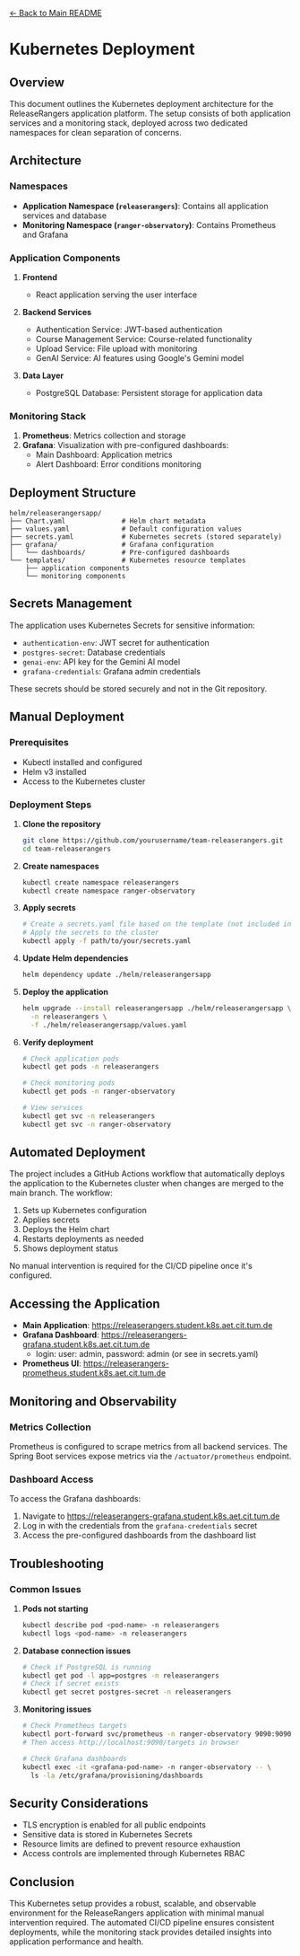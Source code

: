 [← Back to Main README](../README.md)

# Kubernetes Deployment

## Overview

This document outlines the Kubernetes deployment architecture for the ReleaseRangers application platform. The setup consists of both application services and a monitoring stack, deployed across two dedicated namespaces for clean separation of concerns.

## Architecture

### Namespaces

- **Application Namespace (`releaserangers`)**: Contains all application services and database
- **Monitoring Namespace (`ranger-observatory`)**: Contains Prometheus and Grafana

### Application Components

1. **Frontend**
   - React application serving the user interface
   
2. **Backend Services**
   - Authentication Service: JWT-based authentication
   - Course Management Service: Course-related functionality
   - Upload Service: File upload with monitoring
   - GenAI Service: AI features using Google's Gemini model
   
3. **Data Layer**
   - PostgreSQL Database: Persistent storage for application data

### Monitoring Stack

1. **Prometheus**: Metrics collection and storage
2. **Grafana**: Visualization with pre-configured dashboards:
   - Main Dashboard: Application metrics
   - Alert Dashboard: Error conditions monitoring

## Deployment Structure

```
helm/releaserangersapp/
├── Chart.yaml              # Helm chart metadata
├── values.yaml             # Default configuration values
├── secrets.yaml            # Kubernetes secrets (stored separately)
├── grafana/                # Grafana configuration
│   └── dashboards/         # Pre-configured dashboards       
└── templates/              # Kubernetes resource templates
    ├── application components
    └── monitoring components
```

## Secrets Management

The application uses Kubernetes Secrets for sensitive information:

- `authentication-env`: JWT secret for authentication
- `postgres-secret`: Database credentials
- `genai-env`: API key for the Gemini AI model
- `grafana-credentials`: Grafana admin credentials

These secrets should be stored securely and not in the Git repository.

## Manual Deployment

### Prerequisites

- Kubectl installed and configured
- Helm v3 installed
- Access to the Kubernetes cluster

### Deployment Steps

1. **Clone the repository**
   ```bash
   git clone https://github.com/yourusername/team-releaserangers.git
   cd team-releaserangers
   ```

2. **Create namespaces**
   ```bash
   kubectl create namespace releaserangers
   kubectl create namespace ranger-observatory
   ```

3. **Apply secrets**
   ```bash
   # Create a secrets.yaml file based on the template (not included in repo)
   # Apply the secrets to the cluster
   kubectl apply -f path/to/your/secrets.yaml
   ```

4. **Update Helm dependencies**
   ```bash
   helm dependency update ./helm/releaserangersapp
   ```

5. **Deploy the application**
   ```bash
   helm upgrade --install releaserangersapp ./helm/releaserangersapp \
     -n releaserangers \
     -f ./helm/releaserangersapp/values.yaml
   ```

6. **Verify deployment**
   ```bash
   # Check application pods
   kubectl get pods -n releaserangers
   
   # Check monitoring pods
   kubectl get pods -n ranger-observatory
   
   # View services
   kubectl get svc -n releaserangers
   kubectl get svc -n ranger-observatory
   ```

## Automated Deployment

The project includes a GitHub Actions workflow that automatically deploys the application to the Kubernetes cluster when changes are merged to the main branch. The workflow:

1. Sets up Kubernetes configuration
2. Applies secrets
3. Deploys the Helm chart
4. Restarts deployments as needed
5. Shows deployment status

No manual intervention is required for the CI/CD pipeline once it's configured.

## Accessing the Application

- **Main Application**: https://releaserangers.student.k8s.aet.cit.tum.de
- **Grafana Dashboard**: https://releaserangers-grafana.student.k8s.aet.cit.tum.de
  - login: user: admin, password: admin (or see in secrets.yaml)
- **Prometheus UI**: https://releaserangers-prometheus.student.k8s.aet.cit.tum.de

## Monitoring and Observability

### Metrics Collection

Prometheus is configured to scrape metrics from all backend services. The Spring Boot services expose metrics via the `/actuator/prometheus` endpoint.

### Dashboard Access

To access the Grafana dashboards:
1. Navigate to https://releaserangers-grafana.student.k8s.aet.cit.tum.de
2. Log in with the credentials from the `grafana-credentials` secret
3. Access the pre-configured dashboards from the dashboard list

## Troubleshooting

### Common Issues

1. **Pods not starting**
   ```bash
   kubectl describe pod <pod-name> -n releaserangers
   kubectl logs <pod-name> -n releaserangers
   ```

2. **Database connection issues**
   ```bash
   # Check if PostgreSQL is running
   kubectl get pod -l app=postgres -n releaserangers
   # Check if secret exists
   kubectl get secret postgres-secret -n releaserangers
   ```

3. **Monitoring issues**
   ```bash
   # Check Prometheus targets
   kubectl port-forward svc/prometheus -n ranger-observatory 9090:9090
   # Then access http://localhost:9090/targets in browser
   
   # Check Grafana dashboards
   kubectl exec -it <grafana-pod-name> -n ranger-observatory -- \
     ls -la /etc/grafana/provisioning/dashboards
   ```

## Security Considerations

- TLS encryption is enabled for all public endpoints
- Sensitive data is stored in Kubernetes Secrets
- Resource limits are defined to prevent resource exhaustion
- Access controls are implemented through Kubernetes RBAC

## Conclusion

This Kubernetes setup provides a robust, scalable, and observable environment for the ReleaseRangers application with minimal manual intervention required. The automated CI/CD pipeline ensures consistent deployments, while the monitoring stack provides detailed insights into application performance and health.
